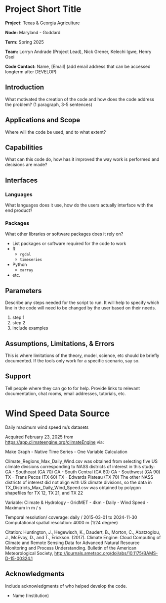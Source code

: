 # Project Short Title 
**Project:** Texas & Georgia Agriculture    

**Node:** Maryland - Goddard 

**Term:** Spring 2025

**Team:** Lorryn Andrade (Project Lead), Nick Grener, Kelechi Igwe, Henry Osei  

**Code Contact:** Name, [Email] (add email address that can be accessed longterm after DEVELOP)         

## Introduction  
What motivated the creation of the code and how does the code address the problem? (1 paragraph, 3-5 sentences)  

## Applications and Scope   
Where will the code be used, and to what extent?   

## Capabilities 
What can this code do, how has it improved the way work is performed and decisions are made? 

## Interfaces 

### Languages
What languages does it use, how do the users actually interface with the end product?  

### Packages
What other libraries or software packages does it rely on?  
- List packages or software required for the code to work
- R
    - `rgdal`
    - `timeseries`
- Python
    - `xarray`
- etc.

## Parameters
Describe any steps needed for the script to run. It will help to specify which line in the code will need to be changed by the user based on their needs.  

1. step 1  
2. step 2 
3. include examples 

## Assumptions, Limitations, & Errors 
This is where limitations of the theory, model, science, etc should be briefly documented. If the tools only work for a specific scenario, say so.   

## Support
Tell people where they can go to for help. Provide links to relevant documentation, chat rooms, email addresses, tutorials, etc. 


# Wind Speed Data Source
Daily maximum wind speed m/s datasets 

Acquired February 23, 2025 from https://app.climateengine.org/climateEngine via:

Make Graph - Native Time Series - One Variable Calculation

Climate_Regions_Max_Daily_Wind.csv was obtained from selecting five US climate divisions corresponding to NASS districts of interest in this study:
GA - Southeast (GA 70)
GA - South Central (GA 80)
GA - Southwest (GA 90)
TX - Trans Pecos (TX 60)
TX - Edwards Plateau (TX 70)
The other NASS districts of interest did not align with US climate divisions, so the data in TX_Districts_Max_Daily_Wind_Speed.csv was obtained by polygon shapefiles for TX 12, TX 21, and TX 22

Variable:
Climate & Hydrology - GridMET - 4km - Daily - Wind Speed - Maximum in m / s

Temporal resolution/ coverage: daily / 2015-03-01 to 2024-11-30
Computational spatial resolution: 4000 m (1/24 degree) 

Citation:
Huntington, J., Hegewisch, K., Daudert, B., Morton, C., Abatzoglou, J., McEvoy, D., and T., Erickson. (2017). Climate Engine: Cloud Computing of Climate and Remote Sensing Data for Advanced Natural Resource Monitoring and Process Understanding. Bulletin of the American Meteorological Society, http://journals.ametsoc.org/doi/abs/10.1175/BAMS-D-15-00324.1

## Acknowledgments
Include acknowledgments of who helped develop the code.
- Name (Institution)  
